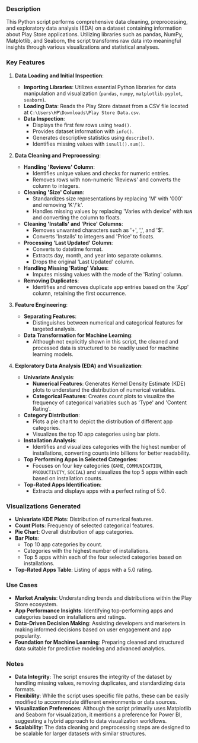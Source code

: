 ### Description

This Python script performs comprehensive data cleaning, preprocessing, and exploratory data analysis (EDA) on a dataset containing information about Play Store applications. Utilizing libraries such as pandas, NumPy, Matplotlib, and Seaborn, the script transforms raw data into meaningful insights through various visualizations and statistical analyses.


### Key Features

1. **Data Loading and Initial Inspection**:
    - **Importing Libraries**: Utilizes essential Python libraries for data manipulation and visualization (`pandas`, `numpy`, `matplotlib.pyplot`, `seaborn`).
    - **Loading Data**: Reads the Play Store dataset from a CSV file located at `C:\Users\HP\Downloads\Play Store Data.csv`.
    - **Data Inspection**:
        - Displays the first few rows using `head()`.
        - Provides dataset information with `info()`.
        - Generates descriptive statistics using `describe()`.
        - Identifies missing values with `isnull().sum()`.

2. **Data Cleaning and Preprocessing**:
    - **Handling 'Reviews' Column**:
        - Identifies unique values and checks for numeric entries.
        - Removes rows with non-numeric 'Reviews' and converts the column to integers.
    - **Cleaning 'Size' Column**:
        - Standardizes size representations by replacing 'M' with '000' and removing 'K'/'k'.
        - Handles missing values by replacing 'Varies with device' with `NaN` and converting the column to floats.
    - **Cleaning 'Installs' and 'Price' Columns**:
        - Removes unwanted characters such as '+', ',', and '$'.
        - Converts 'Installs' to integers and 'Price' to floats.
    - **Processing 'Last Updated' Column**:
        - Converts to datetime format.
        - Extracts day, month, and year into separate columns.
        - Drops the original 'Last Updated' column.
    - **Handling Missing 'Rating' Values**:
        - Imputes missing values with the mode of the 'Rating' column.
    - **Removing Duplicates**:
        - Identifies and removes duplicate app entries based on the 'App' column, retaining the first occurrence.

3. **Feature Engineering**:
    - **Separating Features**:
        - Distinguishes between numerical and categorical features for targeted analysis.
    - **Data Transformation for Machine Learning**:
        - Although not explicitly shown in this script, the cleaned and processed data is structured to be readily used for machine learning models.

4. **Exploratory Data Analysis (EDA) and Visualization**:
    - **Univariate Analysis**:
        - **Numerical Features**: Generates Kernel Density Estimate (KDE) plots to understand the distribution of numerical variables.
        - **Categorical Features**: Creates count plots to visualize the frequency of categorical variables such as 'Type' and 'Content Rating'.
    - **Category Distribution**:
        - Plots a pie chart to depict the distribution of different app categories.
        - Visualizes the top 10 app categories using bar plots.
    - **Installation Analysis**:
        - Identifies and visualizes categories with the highest number of installations, converting counts into billions for better readability.
    - **Top Performing Apps in Selected Categories**:
        - Focuses on four key categories (`GAME`, `COMMUNICATION`, `PRODUCTIVITY`, `SOCIAL`) and visualizes the top 5 apps within each based on installation counts.
    - **Top-Rated Apps Identification**:
        - Extracts and displays apps with a perfect rating of 5.0.


### Visualizations Generated

- **Univariate KDE Plots**: Distribution of numerical features.
- **Count Plots**: Frequency of selected categorical features.
- **Pie Chart**: Overall distribution of app categories.
- **Bar Plots**:
    - Top 10 app categories by count.
    - Categories with the highest number of installations.
    - Top 5 apps within each of the four selected categories based on installations.
- **Top-Rated Apps Table**: Listing of apps with a 5.0 rating.


### Use Cases

- **Market Analysis**: Understanding trends and distributions within the Play Store ecosystem.
- **App Performance Insights**: Identifying top-performing apps and categories based on installations and ratings.
- **Data-Driven Decision Making**: Assisting developers and marketers in making informed decisions based on user engagement and app popularity.
- **Foundation for Machine Learning**: Preparing cleaned and structured data suitable for predictive modeling and advanced analytics.


### Notes

- **Data Integrity**: The script ensures the integrity of the dataset by handling missing values, removing duplicates, and standardizing data formats.
- **Flexibility**: While the script uses specific file paths, these can be easily modified to accommodate different environments or data sources.
- **Visualization Preferences**: Although the script primarily uses Matplotlib and Seaborn for visualization, it mentions a preference for Power BI, suggesting a hybrid approach to data visualization workflows.
- **Scalability**: The data cleaning and preprocessing steps are designed to be scalable for larger datasets with similar structures.
